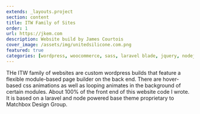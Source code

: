 ```yaml
---
extends: _layouts.project
section: content
title: ITW Family of Sites
order: 1
url: https://jkem.com
description: Website build by James Courtois
cover_image: /assets/img/unitedsilicone.com.png
featured: true
categories: [wordpress, woocommerce, sass, laravel blade, jquery, nodejs, composer]
---
```


THe ITW family of websites are custom wordpress builds that feature a flexible module-based page builder on the back end. There are hover-based css animations as well as looping animates in the background of certain modules. About 100% of the front end of this website code I wrote. It is based on a laravel and node powered base theme proprietary to Matchbox Design Group.